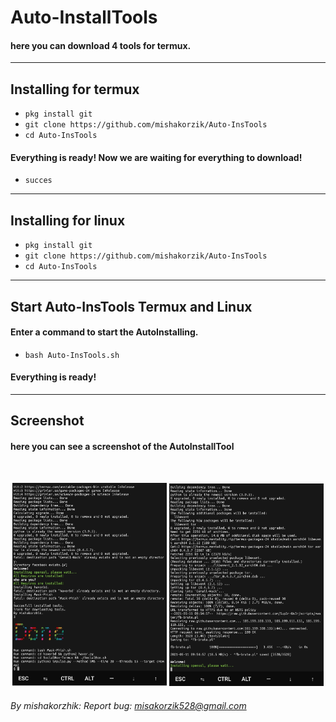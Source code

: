 # Auto-InstallTools
#### here you can download 4 tools for termux.

---
## Installing for termux

* `pkg install git`
* `git clone https://github.com/mishakorzik/Auto-InsTools`
* `cd Auto-InsTools`


#### Everything is ready! Now we are waiting for everything to download!
 * `succes`

---
## Installing for linux

* `pkg install git`
* `git clone https://github.com/mishakorzik/Auto-InsTools`
* `cd Auto-InsTools`

---
## Start Auto-InsTools Termux and Linux

#### Enter a command to start the AutoInstalling.

* `bash Auto-InsTools.sh`

#### Everything is ready!  
---
## Screenshot

#### here you can see a screenshot of the AutoInstallTool
<br>
<p align="center">
<img width="49.0%" src="IMG_20210511_101103.jpg"/> 
<img width="49.0%" src="IMG_20210511_100710.jpg"/>
</p>

###### By mishakorzhik: Report bug: misakorzik528@gmail.com

